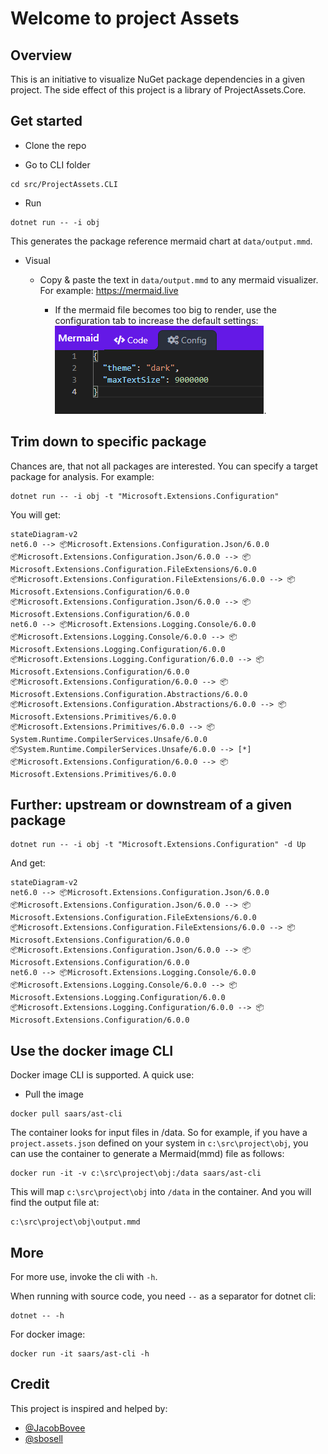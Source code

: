 # Welcome to project Assets

## Overview

This is an initiative to visualize NuGet package dependencies in a given project. The side effect of this project is a library of ProjectAssets.Core.

## Get started

* Clone the repo

* Go to CLI folder

```shell
cd src/ProjectAssets.CLI
```

* Run

```shell
dotnet run -- -i obj
```

This generates the package reference mermaid chart at `data/output.mmd`.

* Visual

  * Copy & paste the text in `data/output.mmd` to any mermaid visualizer. For example: <https://mermaid.live>
  
    * If the mermaid file becomes too big to render, use the configuration tab to increase the default settings:
      ![A screenshot shows where to set the configurations](./images/MermaidConfiguration.png).

## Trim down to specific package

Chances are, that not all packages are interested. You can specify a target package for analysis. For example:

```shell
dotnet run -- -i obj -t "Microsoft.Extensions.Configuration"
```

You will get:

```mermaid
stateDiagram-v2
net6.0 --> 📦Microsoft.Extensions.Configuration.Json/6.0.0
📦Microsoft.Extensions.Configuration.Json/6.0.0 --> 📦Microsoft.Extensions.Configuration.FileExtensions/6.0.0
📦Microsoft.Extensions.Configuration.FileExtensions/6.0.0 --> 📦Microsoft.Extensions.Configuration/6.0.0
📦Microsoft.Extensions.Configuration.Json/6.0.0 --> 📦Microsoft.Extensions.Configuration/6.0.0
net6.0 --> 📦Microsoft.Extensions.Logging.Console/6.0.0
📦Microsoft.Extensions.Logging.Console/6.0.0 --> 📦Microsoft.Extensions.Logging.Configuration/6.0.0
📦Microsoft.Extensions.Logging.Configuration/6.0.0 --> 📦Microsoft.Extensions.Configuration/6.0.0
📦Microsoft.Extensions.Configuration/6.0.0 --> 📦Microsoft.Extensions.Configuration.Abstractions/6.0.0
📦Microsoft.Extensions.Configuration.Abstractions/6.0.0 --> 📦Microsoft.Extensions.Primitives/6.0.0
📦Microsoft.Extensions.Primitives/6.0.0 --> 📦System.Runtime.CompilerServices.Unsafe/6.0.0
📦System.Runtime.CompilerServices.Unsafe/6.0.0 --> [*]
📦Microsoft.Extensions.Configuration/6.0.0 --> 📦Microsoft.Extensions.Primitives/6.0.0
```

## Further: upstream or downstream of a given package

```shell
dotnet run -- -i obj -t "Microsoft.Extensions.Configuration" -d Up
```

And get:

```mermaid
stateDiagram-v2
net6.0 --> 📦Microsoft.Extensions.Configuration.Json/6.0.0
📦Microsoft.Extensions.Configuration.Json/6.0.0 --> 📦Microsoft.Extensions.Configuration.FileExtensions/6.0.0
📦Microsoft.Extensions.Configuration.FileExtensions/6.0.0 --> 📦Microsoft.Extensions.Configuration/6.0.0
📦Microsoft.Extensions.Configuration.Json/6.0.0 --> 📦Microsoft.Extensions.Configuration/6.0.0
net6.0 --> 📦Microsoft.Extensions.Logging.Console/6.0.0
📦Microsoft.Extensions.Logging.Console/6.0.0 --> 📦Microsoft.Extensions.Logging.Configuration/6.0.0
📦Microsoft.Extensions.Logging.Configuration/6.0.0 --> 📦Microsoft.Extensions.Configuration/6.0.0
```

## Use the docker image CLI

Docker image CLI is supported. A quick use:

* Pull the image

```shell
docker pull saars/ast-cli
```

The container looks for input files in /data. So for example, if you have a `project.assets.json` defined on your system in `c:\src\project\obj`, you can use the container to generate a Mermaid(mmd) file as follows:

```shell
docker run -it -v c:\src\project\obj:/data saars/ast-cli
```
This will map `c:\src\project\obj` into `/data` in the container. And you will find the output file at:

```shell
c:\src\project\obj\output.mmd
```

## More

For more use, invoke the cli with `-h`.

When running with source code, you need `--` as a separator for dotnet cli:

```shell
dotnet -- -h
```

For docker image:

```shell
docker run -it saars/ast-cli -h
```

## Credit

This project is inspired and helped by:

* [@JacobBovee](https://github.com/JacobBovee)
* [@sbosell](https://github.com/sbosell)